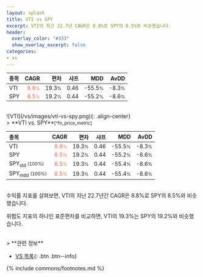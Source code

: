 ```yaml
---
layout: splash
title: VTI vs SPY
excerpt: VTI의 최근 22.7년 CAGR은 8.8%로 SPY의 8.5%와 비슷했습니다.
header:
  overlay_color: "#333"
  show_overlay_excerpt: false
categories:
- vs
---
```


| **종목** | **CAGR** | **편차** | **샤프** | **MDD** | **AvDD** |
| :------------ | ------: | -----------: | -------: | ------: | -------: |
| VTI | <span style="color: tomato">8.8<small>%</small></span> | 19.3<small>%</small> | 0.46 | -55.5<small>%</small> | -8.3<small>%</small> |
| SPY | <span style="color: tomato">8.5<small>%</small></span> | 19.2<small>%</small> | 0.44 | -55.2<small>%</small> | -8.6<small>%</small> |

<!-- more -->

<br>
![VTI](/vs/images/vti-vs-spy.png){: .align-center}

<br>
> **VTI vs. SPY**<small>[^fn_price_metric]</small>



| **종목** | **CAGR** | **편차** | **샤프** | **MDD** | **AvDD** |
| :------------ | ------: | -----------: | -------: | ------: | -------: |
| VTI | <span style="color: tomato">8.8<small>%</small></span> | 19.3<small>%</small> | 0.46 | -55.5<small>%</small> | -8.3<small>%</small> |
| SPY | <span style="color: tomato">8.5<small>%</small></span> | 19.2<small>%</small> | 0.44 | -55.2<small>%</small> | -8.6<small>%</small> |
| SPY<sub>std</sub> <small>(100%)</small> | <span style="color: tomato">8.5<small>%</small></span> | 19.3<small>%</small> | 0.44 | -55.4<small>%</small> | -8.6<small>%</small> |
| SPY<sub>mdd</sub> <small>(100%)</small> | <span style="color: tomato">8.5<small>%</small></span> | 19.3<small>%</small> | 0.44 | -55.4<small>%</small> | -8.6<small>%</small> |

<br>
수익률 지표를 살펴보면, VTI의 지난 22.7년간 CAGR은 8.8%로 SPY의 8.5%와 비슷했습니다.

위험도 지표의 하나인 표준편차를 비교하면, VTI의 19.3%는  SPY의 19.2%와 비슷했습니다.


<br>
> **관련 정보**

- [VS 목록](/vs/){: .btn .btn--info}

{% include commons/footnotes.md %}